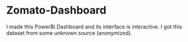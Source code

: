 # Zomato-Dashboard
I made this PowerBi Dashboard and its interface is interactive. I got this dataset from some unknown source (anonymized).

